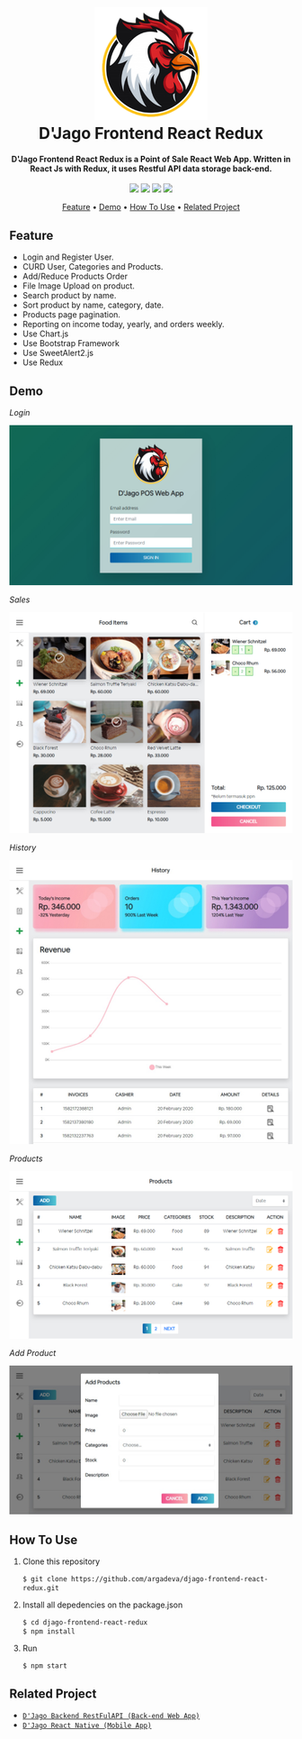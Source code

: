 <h1 align="center">
  <br>
  <img src="https://github.com/argadeva/djago-backend-restfulapi/raw/master/demo/logo.png" width="200">
  <br>
  D'Jago Frontend React Redux
  <br>
</h1>

<h4 align="center">D'Jago Frontend React Redux is a Point of Sale React Web App. Written in React Js with Redux, it uses Restful API data storage back-end.</h4>

<p align="center">
  <img src="https://img.shields.io/badge/Node.js-v12.14.1-success">
  <img src="https://img.shields.io/badge/React-v16.12.0-informational">
  <img src="https://img.shields.io/badge/Axios-v0.19.2-orange">
  <img src="https://img.shields.io/badge/Redux-v4.0.5-orange">
</p>

<p align="center">
  <a href="#feature">Feature</a> •
  <a href="#demo">Demo</a> •
  <a href="#how-to-use">How To Use</a> •
  <a href="#related-project ">Related Project</a>
</p>

## Feature

- Login and Register User.
- CURD User, Categories and Products.
- Add/Reduce Products Order
- File Image Upload on product.
- Search product by name.
- Sort product by name, category, date.
- Products page pagination.
- Reporting on income today, yearly, and orders weekly.
- Use Chart.js
- Use Bootstrap Framework
- Use SweetAlert2.js
- Use Redux

## Demo

_Login_

![Screenshot](src/images/demo/login.jpg)

_Sales_

![Screenshot](src/images/demo/sales.jpg)

_History_

![Screenshot](src/images/demo/history.jpg)

_Products_

![Screenshot](src/images/demo/products.jpg)

_Add Product_

![Screenshot](src/images/demo/addproduct.jpg)

## How To Use

1. Clone this repository
   ```
   $ git clone https://github.com/argadeva/djago-frontend-react-redux.git
   ```
2. Install all depedencies on the package.json
   ```
   $ cd djago-frontend-react-redux
   $ npm install
   ```
3. Run
   ```
   $ npm start
   ```

## Related Project

- [`D'Jago Backend RestFulAPI (Back-end Web App)`](https://github.com/argadeva/djago-backend-restfulapi)
- [`D'Jago React Native (Mobile App)`](https://github.com/argadeva/djago-react-native)
